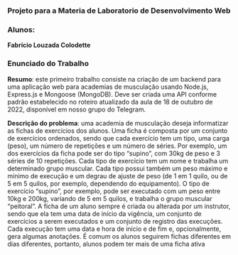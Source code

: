 ### Projeto para a Materia de Laboratorio de Desenvolvimento Web
### Alunos:
**Fabrício Louzada Colodette**


### Enunciado do Trabalho
**Resumo**: este primeiro trabalho consiste na criação de um backend para uma aplicação web para academias de
musculação usando Node.js, Express.js e Mongoose (MongoDB). Deve ser criada uma API conforme padrão
estabelecido no roteiro atualizado da aula de 18 de outubro de 2022, disponível em nosso grupo do Telegram.

**Descrição do problema**: uma academia de musculação deseja informatizar as fichas de exercícios dos alunos. Uma
ficha é composta por um conjunto de exercícios ordenados, sendo que cada exercício tem um tipo, uma carga
(peso), um número de repetições e um número de séries. Por exemplo, um dos exercícios da ficha pode ser do tipo
“supino”, com 30kg de peso e 3 séries de 10 repetições. Cada tipo de exercício tem um nome e trabalha um
determinado grupo muscular. Cada tipo possui também um peso máximo e mínimo de execução e um degrau de
ajuste de peso (de 1 em 1 quilo, ou de 5 em 5 quilos, por exemplo, dependendo do equipamento). O tipo de
exercício “supino”, por exemplo, pode ser executado com um peso entre 10kg e 200kg, variando de 5 em 5 quilos, e
trabalha o grupo muscular “peitoral”. A ficha de um aluno sempre é criada ou alterada por um instrutor, sendo que
ela tem uma data de início da vigência, um conjunto de exercícios a serem executados e um conjunto de registro das
execuções. Cada execução tem uma data e hora de início e de fim e, opcionalmente, gera algumas anotações. É
comum os alunos seguirem fichas diferentes em dias diferentes, portanto, alunos podem ter mais de uma ficha
ativa
